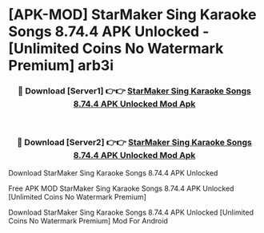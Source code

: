 # [APK-MOD] StarMaker  Sing Karaoke Songs 8.74.4 APK Unlocked - [Unlimited Coins No Watermark Premium] arb3i



<div align="center">
<h3>🔴 Download [Server1] 👉👉 <a href="https://momento.my/?title=StarMaker__Sing_Karaoke_Songs_8.74.4_APK_Unlocked">StarMaker  Sing Karaoke Songs 8.74.4 APK Unlocked Mod Apk</a></h3><br>

<h3>🔴 Download [Server2] 👉👉 <a href="https://momento.my/?title=StarMaker__Sing_Karaoke_Songs_8.74.4_APK_Unlocked">StarMaker  Sing Karaoke Songs 8.74.4 APK Unlocked Mod Apk</a></h3>
</div>



Download StarMaker  Sing Karaoke Songs 8.74.4 APK Unlocked 

Free APK MOD StarMaker  Sing Karaoke Songs 8.74.4 APK Unlocked [Unlimited Coins No Watermark Premium]

Download StarMaker  Sing Karaoke Songs 8.74.4 APK Unlocked [Unlimited Coins No Watermark Premium] Mod For Android
